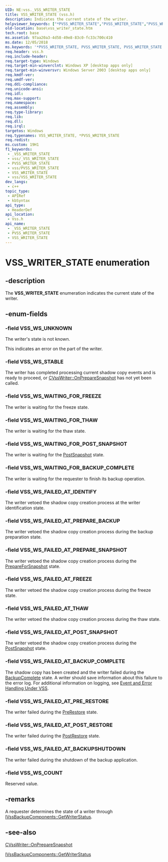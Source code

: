 ```yaml
---
UID: NE:vss._VSS_WRITER_STATE
title: VSS_WRITER_STATE (vss.h)
description: Indicates the current state of the writer.
helpviewer_keywords: ["*PVSS_WRITER_STATE","PVSS_WRITER_STATE","PVSS_WRITER_STATE enumeration pointer [VSS]","VSS_WRITER_STATE","VSS_WRITER_STATE enumeration [VSS]","VSS_WS_COUNT","VSS_WS_FAILED_AT_BACKUPSHUTDOWN","VSS_WS_FAILED_AT_BACKUP_COMPLETE","VSS_WS_FAILED_AT_FREEZE","VSS_WS_FAILED_AT_IDENTIFY","VSS_WS_FAILED_AT_POST_RESTORE","VSS_WS_FAILED_AT_POST_SNAPSHOT","VSS_WS_FAILED_AT_PREPARE_BACKUP","VSS_WS_FAILED_AT_PREPARE_SNAPSHOT","VSS_WS_FAILED_AT_PRE_RESTORE","VSS_WS_FAILED_AT_THAW","VSS_WS_STABLE","VSS_WS_UNKNOWN","VSS_WS_WAITING_FOR_BACKUP_COMPLETE","VSS_WS_WAITING_FOR_FREEZE","VSS_WS_WAITING_FOR_POST_SNAPSHOT","VSS_WS_WAITING_FOR_THAW","_win32_vss_writer_state","base.vss_writer_state","vss/PVSS_WRITER_STATE","vss/VSS_WRITER_STATE","vss/VSS_WS_COUNT","vss/VSS_WS_FAILED_AT_BACKUPSHUTDOWN","vss/VSS_WS_FAILED_AT_BACKUP_COMPLETE","vss/VSS_WS_FAILED_AT_FREEZE","vss/VSS_WS_FAILED_AT_IDENTIFY","vss/VSS_WS_FAILED_AT_POST_RESTORE","vss/VSS_WS_FAILED_AT_POST_SNAPSHOT","vss/VSS_WS_FAILED_AT_PREPARE_BACKUP","vss/VSS_WS_FAILED_AT_PREPARE_SNAPSHOT","vss/VSS_WS_FAILED_AT_PRE_RESTORE","vss/VSS_WS_FAILED_AT_THAW","vss/VSS_WS_STABLE","vss/VSS_WS_UNKNOWN","vss/VSS_WS_WAITING_FOR_BACKUP_COMPLETE","vss/VSS_WS_WAITING_FOR_FREEZE","vss/VSS_WS_WAITING_FOR_POST_SNAPSHOT","vss/VSS_WS_WAITING_FOR_THAW"]
old-location: base\vss_writer_state.htm
tech.root: base
ms.assetid: 97aa20a3-4d58-49e8-83c0-fc33c700c410
ms.date: 12/05/2018
ms.keywords: '*PVSS_WRITER_STATE, PVSS_WRITER_STATE, PVSS_WRITER_STATE enumeration pointer [VSS], VSS_WRITER_STATE, VSS_WRITER_STATE enumeration [VSS], VSS_WS_COUNT, VSS_WS_FAILED_AT_BACKUPSHUTDOWN, VSS_WS_FAILED_AT_BACKUP_COMPLETE, VSS_WS_FAILED_AT_FREEZE, VSS_WS_FAILED_AT_IDENTIFY, VSS_WS_FAILED_AT_POST_RESTORE, VSS_WS_FAILED_AT_POST_SNAPSHOT, VSS_WS_FAILED_AT_PREPARE_BACKUP, VSS_WS_FAILED_AT_PREPARE_SNAPSHOT, VSS_WS_FAILED_AT_PRE_RESTORE, VSS_WS_FAILED_AT_THAW, VSS_WS_STABLE, VSS_WS_UNKNOWN, VSS_WS_WAITING_FOR_BACKUP_COMPLETE, VSS_WS_WAITING_FOR_FREEZE, VSS_WS_WAITING_FOR_POST_SNAPSHOT, VSS_WS_WAITING_FOR_THAW, _win32_vss_writer_state, base.vss_writer_state, vss/PVSS_WRITER_STATE, vss/VSS_WRITER_STATE, vss/VSS_WS_COUNT, vss/VSS_WS_FAILED_AT_BACKUPSHUTDOWN, vss/VSS_WS_FAILED_AT_BACKUP_COMPLETE, vss/VSS_WS_FAILED_AT_FREEZE, vss/VSS_WS_FAILED_AT_IDENTIFY, vss/VSS_WS_FAILED_AT_POST_RESTORE, vss/VSS_WS_FAILED_AT_POST_SNAPSHOT, vss/VSS_WS_FAILED_AT_PREPARE_BACKUP, vss/VSS_WS_FAILED_AT_PREPARE_SNAPSHOT, vss/VSS_WS_FAILED_AT_PRE_RESTORE, vss/VSS_WS_FAILED_AT_THAW, vss/VSS_WS_STABLE, vss/VSS_WS_UNKNOWN, vss/VSS_WS_WAITING_FOR_BACKUP_COMPLETE, vss/VSS_WS_WAITING_FOR_FREEZE, vss/VSS_WS_WAITING_FOR_POST_SNAPSHOT, vss/VSS_WS_WAITING_FOR_THAW'
req.header: vss.h
req.include-header: 
req.target-type: Windows
req.target-min-winverclnt: Windows XP [desktop apps only]
req.target-min-winversvr: Windows Server 2003 [desktop apps only]
req.kmdf-ver: 
req.umdf-ver: 
req.ddi-compliance: 
req.unicode-ansi: 
req.idl: 
req.max-support: 
req.namespace: 
req.assembly: 
req.type-library: 
req.lib: 
req.dll: 
req.irql: 
targetos: Windows
req.typenames: VSS_WRITER_STATE, *PVSS_WRITER_STATE
req.redist: 
ms.custom: 19H1
f1_keywords:
 - _VSS_WRITER_STATE
 - vss/_VSS_WRITER_STATE
 - PVSS_WRITER_STATE
 - vss/PVSS_WRITER_STATE
 - VSS_WRITER_STATE
 - vss/VSS_WRITER_STATE
dev_langs:
 - c++
topic_type:
 - APIRef
 - kbSyntax
api_type:
 - HeaderDef
api_location:
 - Vss.h
api_name:
 - _VSS_WRITER_STATE
 - PVSS_WRITER_STATE
 - VSS_WRITER_STATE
---
```


# VSS_WRITER_STATE enumeration


## -description

The <b>VSS_WRITER_STATE</b> enumeration indicates the current 
    state of the writer.

## -enum-fields

### -field VSS_WS_UNKNOWN

The writer's state is not known. 
      

This indicates an error on the part of the writer.

### -field VSS_WS_STABLE

The writer has completed processing current shadow copy events and is ready to proceed, or 
      <a href="/windows/desktop/api/vswriter/nf-vswriter-cvsswriter-onpreparesnapshot">CVssWriter::OnPrepareSnapshot</a> has not yet 
      been called.

### -field VSS_WS_WAITING_FOR_FREEZE

The writer is waiting for the freeze state.

### -field VSS_WS_WAITING_FOR_THAW

The writer is waiting for the thaw state.

### -field VSS_WS_WAITING_FOR_POST_SNAPSHOT

The writer is waiting for the 
     <a href="/windows/desktop/VSS/vssgloss-p">PostSnapshot</a> state.

### -field VSS_WS_WAITING_FOR_BACKUP_COMPLETE

The writer is waiting for the requester to finish its backup operation.

### -field VSS_WS_FAILED_AT_IDENTIFY

The writer vetoed the shadow copy creation process at the writer identification state.

### -field VSS_WS_FAILED_AT_PREPARE_BACKUP

The writer vetoed the shadow copy creation process during the backup preparation state.

### -field VSS_WS_FAILED_AT_PREPARE_SNAPSHOT

The writer vetoed the shadow copy creation process during the <a href="/windows/desktop/VSS/vssgloss-p">PrepareForSnapshot</a> state.

### -field VSS_WS_FAILED_AT_FREEZE

The writer vetoed the shadow copy creation process during the freeze state.

### -field VSS_WS_FAILED_AT_THAW

The writer vetoed the shadow copy creation process during the thaw state.

### -field VSS_WS_FAILED_AT_POST_SNAPSHOT

The writer vetoed the shadow copy creation process during the 
     <a href="/windows/desktop/VSS/vssgloss-p">PostSnapshot</a> state.

### -field VSS_WS_FAILED_AT_BACKUP_COMPLETE

The shadow copy has been created and the writer failed during the 
      <a href="/windows/desktop/api/vsbackup/nf-vsbackup-ivssbackupcomponents-backupcomplete">BackupComplete</a> state. A writer 
      should save information about this failure to the error log. For additional information on logging, see 
      <a href="/windows/desktop/VSS/event-and-error-handling-under-vss">Event and Error Handling Under VSS</a>.

### -field VSS_WS_FAILED_AT_PRE_RESTORE

The writer failed during the 
      <a href="/windows/desktop/api/vsbackup/nf-vsbackup-ivssbackupcomponents-prerestore">PreRestore</a> state.

### -field VSS_WS_FAILED_AT_POST_RESTORE

The writer failed during the 
      <a href="/windows/desktop/api/vsbackup/nf-vsbackup-ivssbackupcomponents-postrestore">PostRestore</a> state.

### -field VSS_WS_FAILED_AT_BACKUPSHUTDOWN

The writer failed during the shutdown of the backup application.

### -field VSS_WS_COUNT

Reserved value.

## -remarks

A requester determines the state of a writer through 
    <a href="/windows/desktop/api/vsbackup/nf-vsbackup-ivssbackupcomponents-getwriterstatus">IVssBackupComponents::GetWriterStatus</a>.

## -see-also

<a href="/windows/desktop/api/vswriter/nf-vswriter-cvsswriter-onpreparesnapshot">CVssWriter::OnPrepareSnapshot</a>



<a href="/windows/desktop/api/vsbackup/nf-vsbackup-ivssbackupcomponents-getwriterstatus">IVssBackupComponents::GetWriterStatus</a>

